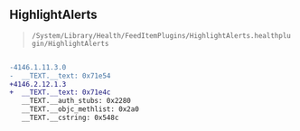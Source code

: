 ## HighlightAlerts

> `/System/Library/Health/FeedItemPlugins/HighlightAlerts.healthplugin/HighlightAlerts`

```diff

-4146.1.11.3.0
-  __TEXT.__text: 0x71e54
+4146.2.12.1.3
+  __TEXT.__text: 0x71e4c
   __TEXT.__auth_stubs: 0x2280
   __TEXT.__objc_methlist: 0x2a0
   __TEXT.__cstring: 0x548c

```
